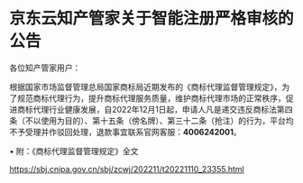 # 京东云知产管家关于智能注册严格审核的公告

各位知产管家用户：

根据国家市场监督管理总局国家商标局近期发布的《商标代理监督管理规定》，为了规范商标代理行为，提升商标代理服务质量，维护商标代理市场的正常秩序，促进商标代理行业健康发展，自2022年12月1日起，申请人凡是递交违反商标法第四条（不以使用为目的）、第十五条（傍名牌）、第三十二条（抢注）的行为，平台均不予受理并作驳回处理，退款事宜联系官网客服：**4006242001**。

•	附：《商标代理监督管理规定》全文

https://sbj.cnipa.gov.cn/sbj/zcwj/202211/t20221110_23355.html

